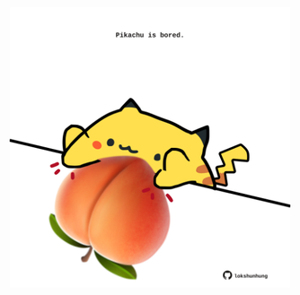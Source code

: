 <!-- built at 19/09/2022, 14:10:07 UTC -->
<p align="center">
  <img width="500" height="500" src="./ReadmeImage.svg">
</p>
